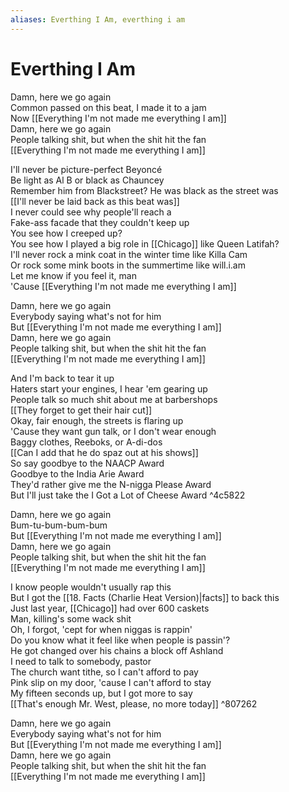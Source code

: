 ```yaml
---
aliases: Everthing I Am, everthing i am
---
```



# Everthing I Am

Damn, here we go again  
Common passed on this beat, I made it to a jam  
Now [[Everything I'm not made me everything I am]]  
Damn, here we go again  
People talking shit, but when the shit hit the fan  
[[Everything I'm not made me everything I am]]  

I'll never be picture-perfect Beyoncé  
Be light as Al B or black as Chauncey  
Remember him from Blackstreet? He was black as the street was  
[[I'll never be laid back as this beat was]]  
I never could see why people'll reach a  
Fake-ass facade that they couldn't keep up  
You see how I creeped up?  
You see how I played a big role in [[Chicago]] like Queen Latifah?  
I'll never rock a mink coat in the winter time like Killa Cam  
Or rock some mink boots in the summertime like will.i.am  
Let me know if you feel it, man  
'Cause [[Everything I'm not made me everything I am]]  

Damn, here we go again  
Everybody saying what's not for him  
But [[Everything I'm not made me everything I am]]  
Damn, here we go again  
People talking shit, but when the shit hit the fan  
[[Everything I'm not made me everything I am]]  

And I'm back to tear it up  
Haters start your engines, I hear 'em gearing up  
People talk so much shit about me at barbershops  
[[They forget to get their hair cut]]  
Okay, fair enough, the streets is flaring up  
'Cause they want gun talk, or I don't wear enough  
Baggy clothes, Reeboks, or A-di-dos  
[[Can I add that he do spaz out at his shows]]  
So say goodbye to the NAACP Award  
Goodbye to the India Arie Award  
They'd rather give me the N-nigga Please Award  
But I'll just take the I Got a Lot of Cheese Award ^4c5822

Damn, here we go again  
Bum-tu-bum-bum-bum  
But [[Everything I'm not made me everything I am]]  
Damn, here we go again  
People talking shit, but when the shit hit the fan  
[[Everything I'm not made me everything I am]]  

I know people wouldn't usually rap this  
But I got the [[18. Facts (Charlie Heat Version)|facts]] to back this  
Just last year, [[Chicago]] had over 600 caskets  
Man, killing's some wack shit  
Oh, I forgot, 'cept for when niggas is rappin'  
Do you know what it feel like when people is passin'?  
He got changed over his chains a block off Ashland  
I need to talk to somebody, pastor  
The church want tithe, so I can't afford to pay  
Pink slip on my door, 'cause I can't afford to stay  
My fifteen seconds up, but I got more to say  
[[That's enough Mr. West, please, no more today]] ^807262

Damn, here we go again  
Everybody saying what's not for him  
But [[Everything I'm not made me everything I am]]  
Damn, here we go again  
People talking shit, but when the shit hit the fan  
[[Everything I'm not made me everything I am]]
